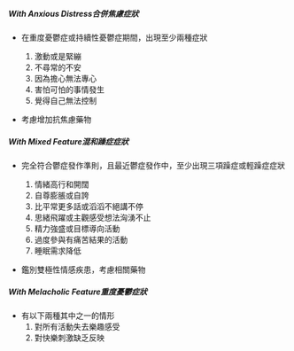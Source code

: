 ##### With Anxious Distress合併焦慮症狀
- 在重度憂鬱症或持續性憂鬱症期間，出現至少兩種症狀
	1. 激動或是緊繃
	2. 不尋常的不安
	3. 因為擔心無法專心
	4. 害怕可怕的事情發生
	5. 覺得自己無法控制

- 考慮增加抗焦慮藥物

##### With Mixed Feature混和躁症症狀
- 完全符合鬱症發作準則，且最近鬱症發作中，至少出現三項躁症或輕躁症症狀
	1. 情緒高行和開闊
	2. 自尊膨脹或自誇
	3. 比平常更多話或滔滔不絕講不停
	4. 思緒飛躍或主觀感受想法洶湧不止
	5. 精力強盛或目標導向活動
	6. 過度參與有痛苦結果的活動
	7. 睡眠需求降低


- 鑑別雙極性情感疾患，考慮相關藥物

##### With Melacholic Feature重度憂鬱症狀
- 有以下兩種其中之一的情形
	1. 對所有活動失去樂趣感受
	2. 對快樂刺激缺乏反映